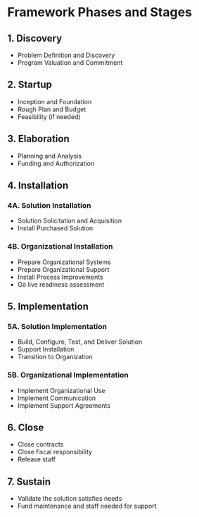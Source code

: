 # Framework Phases and Stages

## 1. Discovery
* Problem Definition and Discovery
* Program Valuation and Commitment

## 2. Startup
* Inception and Foundation
* Rough Plan and Budget
* Feasibility (if needed)

## 3. Elaboration
* Planning and Analysis
* Funding and Authorization

## 4. Installation 
### 4A. Solution Installation
* Solution Solicitation and Acquisition
* Install Purchased Solution

### 4B. Organizational Installation
* Prepare Organizational Systems
* Prepare Organizational Support
* Install Process Improvements
* Go live readiness assessment

## 5. Implementation
### 5A. Solution Implementation
* Build, Configure, Test, and Deliver Solution
* Support Installation
* Transition to Organization

### 5B. Organizational Implementation
* Implement Organizational Use
* Implement Communication
* Implement Support Agreements

## 6. Close
* Close contracts
* Close fiscal responsibility
* Release staff

## 7. Sustain
* Validate the solution satisfies needs
* Fund maintenance and staff needed for support
